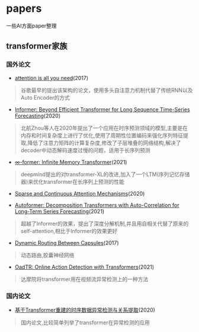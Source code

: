 # papers
一些AI方面paper整理

## transformer家族

### 国外论文

* [attention is all you need](https://arxiv.org/pdf/1706.03762v5.pdf)(2017)

> 谷歌最早的提出该架构的论文，使用多头自注意力机制代替了传统RNN以及Auto Encoder的方式

* [Informer: Beyond Efficient Transformer for Long Sequence Time-Series Forecasting](https://arxiv.org/pdf/2012.07436v3.pdf)(2020)

> 北航Zhou等人在2020年提出了一个应用在时序预测领域的模型,主要是在内存和时间复杂度上进行了优化,使用了周期性位置编码来强化序列特征提取,降低了注意力矩阵的计算复杂度,修改了子层堆叠的网络结构,解决了decoder中动态解码速度过慢的问题，适用于长序列预测

* [∞-former: Infinite Memory Transformer](https://arxiv.org/pdf/2109.00301.pdf)(2021)

> deepmind提出的对transformer-XL的改进,加入了一个LTM(序列记忆存储器)来优化transformer在长序列上预测的性能

* [Sparse and Continuous Attention Mechanisms](https://arxiv.org/pdf/2006.07214v3.pdf)(2020)


* [Autoformer: Decomposition Transformers with Auto-Correlation for Long-Term Series Forecasting](https://arxiv.org/pdf/2106.13008v2.pdf)(2021)

> 超越了Informer的效果，提出了深度分解机制,并且用自相关代替了原来的self-attention,相比于Informer的效果更好

* [Dynamic Routing Between Capsules](https://arxiv.org/pdf/1710.09829.pdf)(2017)

> 动态路由,胶囊神经网络

* [OadTR: Online Action Detection with Transformers](https://arxiv.org/pdf/2106.11149.pdf)(2021)

> 达摩院将transformer用在视频流异常检测上的一种方法

### 国内论文
* [基于Transformer重建的时序数据异常检测与关系提取](https://kns.cnki.net/kcms/detail/detail.aspx?dbcode=CJFD&dbname=CJFDLAST2021&filename=JSJC202102010&uniplatform=NZKPT&v=g9BjGJf5ZLWE9o40R5TjbhtmjfoFxP542ZWNV%25mmd2FWpFkTv1AbENIJQjtHOFJ4nDUKo)(2020)

> 国内论文,比较简单列举了transformer在异常检测的应用
